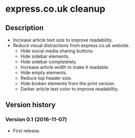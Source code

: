 # express.co.uk cleanup

## Description

- Increase article text size to improve readability.
- Reduce visual distractions from express.co.uk website.
  - Hide social media sharing buttons.
  - Hide sidebar elements.
  - Hide sidebar completelely.
  - Increase article width to make it readable.
  - Hide empty elements.
  - Reduce top header size.
  - Hide broken elements from the print version.
  - Darker article text color to improve readability.


## Version history

### Version 0.1 (2016-11-07)
- First release.
